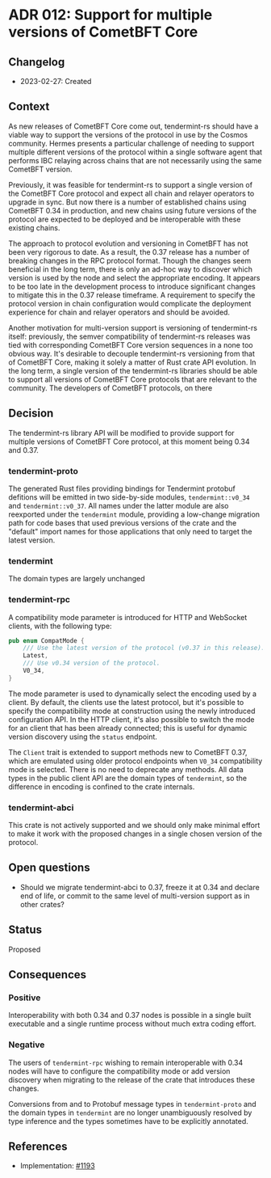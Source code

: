 # ADR 012: Support for multiple versions of CometBFT Core

## Changelog

* 2023-02-27: Created

## Context

As new releases of CometBFT Core come out, tendermint-rs should have a
viable way to support the versions of the protocol in use by the Cosmos
community. Hermes presents a particular challenge of needing to support
multiple different versions of the protocol within a single software agent
that performs IBC relaying across chains that are not necessarily using the
same CometBFT version.

Previously, it was feasible for tendermint-rs to support a single version of
the CometBFT Core protocol and expect all chain and relayer operators to
upgrade in sync. But now there is a number of established chains using
CometBFT 0.34 in production, and new chains using future versions of the
protocol are expected to be deployed and be interoperable with these existing
chains.

The approach to protocol evolution and versioning in CometBFT has not been
very rigorous to date. As a result, the 0.37 release has a number of breaking
changes in the RPC protocol format. Though the changes seem beneficial
in the long term, there is only an ad-hoc way to discover which version is used
by the node and select the appropriate encoding. It appears to be too
late in the development process to introduce significant changes to mitigate
this in the 0.37 release timeframe. A requirement to specify the
protocol version in chain configuration would complicate the deployment
experience for chain and relayer operators and should be avoided.

Another motivation for multi-version support is versioning of tendermint-rs
itself: previously, the semver compatibility of tendermint-rs releases was
tied with corresponding CometBFT Core version sequences in a none too obvious
way. It's desirable to decouple tendermint-rs versioning from that of CometBFT
Core, making it solely a matter of Rust crate API evolution. In the long term,
a single version of the tendermint-rs libraries should be able to support all
versions of CometBFT Core protocols that are relevant to the community.
The developers of CometBFT protocols, on there

## Decision

The tendermint-rs library API will be modified to provide support for
multiple versions of CometBFT Core protocol, at this moment being 0.34 and
0.37.

### tendermint-proto

The generated Rust files providing bindings for Tendermint protobuf defitions
will be emitted in two side-by-side modules, `tendermint::v0_34` and
`tendermint::v0_37`. All names under the latter module are also reexported under
the `tendermint` module, providing a low-change migration path for code bases
that used previous versions of the crate and the "default" import names for
those applications that only need to target the latest version.

### tendermint

The domain types are largely unchanged

### tendermint-rpc

A compatibility mode parameter is introduced for HTTP and WebSocket clients,
with the following type:

```rust
pub enum CompatMode {
    /// Use the latest version of the protocol (v0.37 in this release).
    Latest,
    /// Use v0.34 version of the protocol.
    V0_34,
}
```

The mode parameter is used to dynamically select the encoding used by a client.
By default, the clients use the latest protocol, but it's possible to specify
the compatibility mode at construction using the newly introduced configuration
API. In the HTTP client, it's also possible to switch the mode for an client
that has been already connected; this is useful for dynamic version discovery
using the `status` endpoint.

The `Client` trait is extended to support methods new to CometBFT 0.37,
which are emulated using older protocol endpoints when `V0_34` compatibility
mode is selected. There is no need to deprecate any methods. All data types
in the public client API are the domain types of `tendermint`, so the
difference in encoding is confined to the crate internals.

### tendermint-abci

This crate is not actively supported and we should only make minimal effort
to make it work with the proposed changes in a single chosen version of the
protocol.

## Open questions

* Should we migrate tendermint-abci to 0.37, freeze it at 0.34 and declare
  end of life, or commit to the same level of multi-version support as in
  other crates?

## Status

Proposed

## Consequences

### Positive

Interoperability with both 0.34 and 0.37 nodes is possible in a single built
executable and a single runtime process without much extra coding effort.

### Negative

The users of `tendermint-rpc` wishing to remain interoperable with 0.34 nodes
will have to configure the compatibility mode or add version discovery when
migrating to the release of the crate that introduces these changes.

Conversions from and to Protobuf message types in `tendermint-proto`
and the domain types in `tendermint` are no longer unambiguously resolved
by type inference and the types sometimes have to be explicitly annotated.

## References

* Implementation: [#1193](https://github.com/informalsystems/tendermint-rs/pull/1193)
